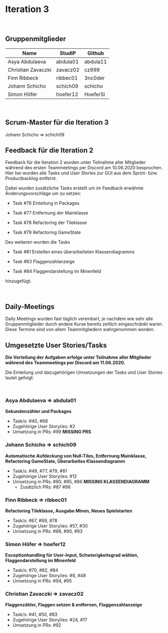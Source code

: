 # Iteration 3

<br>

  ## Gruppenmitglieder

| Name               | StudIP   | Github   |
| ------------------ | -------- | -------- |
| Asya Abdulaeva     | abdula01 | abdula11 |
| Christian Zavaczki | zavacz02 | cz999    |
| Finn Ribbeck       | ribbec01 | 3nc0der  |
| Johann Schicho     | schich09 | schicho  |
| Simon Höfer        | hoefer12 | HoeferSi |

<br>


## Scrum-Master für die Iteration 3

Johann Schicho => schich09
<br>


## Feedback für die Iteration 2

Feedback für die Iteration 2 wurden unter Teilnahme aller Mitglieder während des ersten Teammeetings per Discord am 10.06.2020 besprochen. Hier bei wurden alle Tasks und User Stories zur GUI aus dem Sprint- bzw. Productbacklog entfernt.

Dabei wurden zusätzliche Tasks erstellt um im Feedback erwähnte Änderungsvorschläge um zu setzen:

- Task #76 Einteilung in Packages

- Task #77 Entfernung der Mainklasse
- Task #78 Refactoring der Tileklasse
- Task #79 Refactoring GameState

Des weiteren wurden die Tasks

- Task #81 Erstellen eines überarbeiteten Klassendiagramms

- Task #83 Flaggenzahlanzeige

- Task #84 Flaggendarstellung im Minenfeld

hinzugefügt.

<br>

## Daily-Meetings

Daily Meetings wurden fast täglich vereinbart, je nachdem wie sehr alle Gruppenmitglieder durch andere Kurse bereits zeitlich eingeschränkt waren. Diese Termine sind von allem Teammitgliedern wahrgenommen worden.
<br>


## Umgesetzte User Stories/Tasks

**Die Verteilung der Aufgaben erfolge unter Teilnahme aller Mitglieder während des Teammeetings per Discord am 11.06.2020.**

Die Einteilung und dazugehörigen Umsetzungen der Tasks und User Stories lautet gefolgt:

<br>

### Asya Abdulaeva => abdula01

**Sekundenzähler und Packages**

- Task/s: #40, #68
- Zugehörige User Story/ies: #2
- Umsetzung in PRs: #99                                       **MISSING PRS**


### Johann Schicho => schich09

**Automatische Aufdeckung von Null-Tiles, Entfernung Mainklasse, Refactoring GameState, Überarbeites Klassendiagramm**

- Task/s: #49, #77, #79, #81
- Zugehörige User Story/ies: #12
- Umsetzung in PRs: #80, #85, #86                       **MISSING KLASSENDIAGRAMM**
  - Zusätzlich PRs: #87 #98

### Finn Ribbeck => ribbec01

**Refactoring Tileklasse, Ausgabe Minen, Neues Spielstarten**

- Task/s: #67, #69, #78
- Zugehörige User Story/ies: #57, #30
- Umsetzung in PRs: #88, #90, #93

### Simon Höfer => hoefer12

**Exceptionhandling für User-Input, Schwierigkeitsgrad wählen, Flaggendarstellung im Minenfeld**

- Task/s: #70, #82, #84
- Zugehörige User Story/ies: #8, #48
- Umsetzung in PRs: #94, #95

### Christian Zavaczki => zavacz02

**Flaggenzähler, Flaggen setzen & entfernen, Flaggenzahlanzeige**

- Task/s: #41, #50, #83
- Zugehörige User Story/ies: #24, #17
- Umsetzung in PRs: #92

